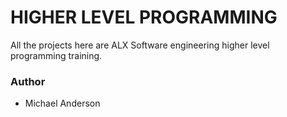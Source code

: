 # HIGHER LEVEL PROGRAMMING
All the projects here are ALX Software engineering higher level programming training.

### Author
* Michael Anderson


